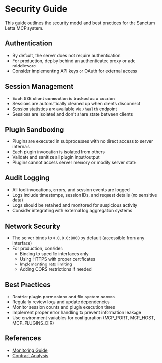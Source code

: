 # Security Guide

This guide outlines the security model and best practices for the Sanctum Letta MCP system.

## Authentication
- By default, the server does not require authentication
- For production, deploy behind an authenticated proxy or add middleware
- Consider implementing API keys or OAuth for external access

## Session Management
- Each SSE client connection is tracked as a session
- Sessions are automatically cleaned up when clients disconnect
- Session statistics are available via `/health` endpoint
- Sessions are isolated and don't share state between clients

## Plugin Sandboxing
- Plugins are executed in subprocesses with no direct access to server internals
- Each plugin invocation is isolated from others
- Validate and sanitize all plugin input/output
- Plugins cannot access server memory or modify server state

## Audit Logging
- All tool invocations, errors, and session events are logged
- Logs include timestamps, session IDs, and request details (no sensitive data)
- Logs should be retained and monitored for suspicious activity
- Consider integrating with external log aggregation systems

## Network Security
- The server binds to `0.0.0.0:8000` by default (accessible from any interface)
- For production, consider:
  - Binding to specific interfaces only
  - Using HTTPS with proper certificates
  - Implementing rate limiting
  - Adding CORS restrictions if needed

## Best Practices
- Restrict plugin permissions and file system access
- Regularly review logs and update dependencies
- Monitor session counts and plugin execution times
- Implement proper error handling to prevent information leakage
- Use environment variables for configuration (MCP_PORT, MCP_HOST, MCP_PLUGINS_DIR)

## References
- [Monitoring Guide](monitoring.md)
- [Contract Analysis](mcp-contract-analysis.md) 